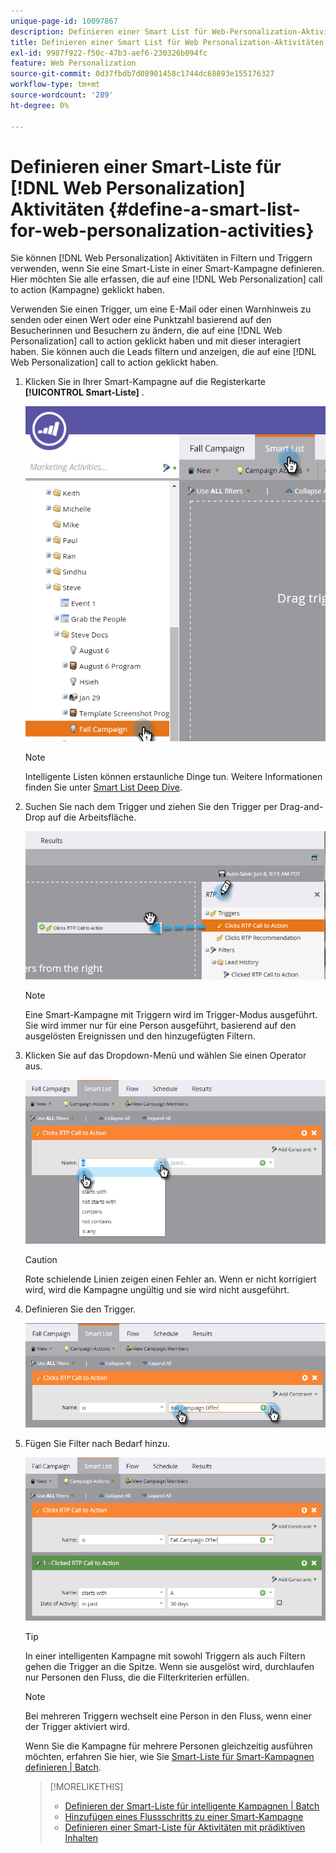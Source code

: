 ```yaml
---
unique-page-id: 10097867
description: Definieren einer Smart List für Web-Personalization-Aktivitäten - Marketo-Dokumente - Produktdokumentation
title: Definieren einer Smart List für Web Personalization-Aktivitäten
exl-id: 9987f922-f50c-47b3-aef6-230326b094fc
feature: Web Personalization
source-git-commit: 0d37fbdb7d08901458c1744dc68893e155176327
workflow-type: tm+mt
source-wordcount: '289'
ht-degree: 0%

---
```


# Definieren einer Smart-Liste für [!DNL Web Personalization] Aktivitäten {#define-a-smart-list-for-web-personalization-activities}

Sie können [!DNL Web Personalization] Aktivitäten in Filtern und Triggern verwenden, wenn Sie eine Smart-Liste in einer Smart-Kampagne definieren. Hier möchten Sie alle erfassen, die auf eine [!DNL Web Personalization] call to action (Kampagne) geklickt haben.

Verwenden Sie einen Trigger, um eine E-Mail oder einen Warnhinweis zu senden oder einen Wert oder eine Punktzahl basierend auf den Besucherinnen und Besuchern zu ändern, die auf eine [!DNL Web Personalization] call to action geklickt haben und mit dieser interagiert haben. Sie können auch die Leads filtern und anzeigen, die auf eine [!DNL Web Personalization] call to action geklickt haben.

1. Klicken Sie in Ihrer Smart-Kampagne auf die Registerkarte **[!UICONTROL Smart-Liste]** .

   ![](assets/image2016-2-9-10-3a49-3a18.png)

   >[!NOTE]
   >
   >Intelligente Listen können erstaunliche Dinge tun. Weitere Informationen finden Sie unter [Smart List Deep Dive](/help/marketo/product-docs/core-marketo-concepts/smart-campaigns/understanding-smart-campaigns.md).

1. Suchen Sie nach dem Trigger und ziehen Sie den Trigger per Drag-and-Drop auf die Arbeitsfläche.

   ![](assets/image2016-6-8-9-3a24-3a24.png)

   >[!NOTE]
   >
   >Eine Smart-Kampagne mit Triggern wird im Trigger-Modus ausgeführt. Sie wird immer nur für eine Person ausgeführt, basierend auf den ausgelösten Ereignissen und den hinzugefügten Filtern.

1. Klicken Sie auf das Dropdown-Menü und wählen Sie einen Operator aus.

   ![](assets/image2016-6-7-11-3a10-3a8.png)

   >[!CAUTION]
   >
   >Rote schielende Linien zeigen einen Fehler an. Wenn er nicht korrigiert wird, wird die Kampagne ungültig und sie wird nicht ausgeführt.

1. Definieren Sie den Trigger.

   ![](assets/image2016-6-7-11-3a12-3a23.png)

1. Fügen Sie Filter nach Bedarf hinzu.

   ![](assets/image2016-6-7-11-3a14-3a20.png)

   >[!TIP]
   >
   >In einer intelligenten Kampagne mit sowohl Triggern als auch Filtern gehen die Trigger an die Spitze. Wenn sie ausgelöst wird, durchlaufen nur Personen den Fluss, die die Filterkriterien erfüllen.

   >[!NOTE]
   >
   >Bei mehreren Triggern wechselt eine Person in den Fluss, wenn einer der Trigger aktiviert wird.

   Wenn Sie die Kampagne für mehrere Personen gleichzeitig ausführen möchten, erfahren Sie hier, wie Sie [ Smart-Liste für Smart-Kampagnen definieren | Batch](/help/marketo/product-docs/core-marketo-concepts/smart-campaigns/creating-a-smart-campaign/define-smart-list-for-smart-campaign-batch.md).

   >[!MORELIKETHIS]
   >
   >* [Definieren der Smart-Liste für intelligente Kampagnen | Batch](/help/marketo/product-docs/core-marketo-concepts/smart-campaigns/creating-a-smart-campaign/define-smart-list-for-smart-campaign-batch.md)
   >* [Hinzufügen eines Flussschritts zu einer Smart-Kampagne](/help/marketo/product-docs/core-marketo-concepts/smart-campaigns/flow-actions/add-a-flow-step-to-a-smart-campaign.md)
   >* [Definieren einer Smart-Liste für Aktivitäten mit prädiktiven Inhalten](/help/marketo/product-docs/predictive-content/define-a-smart-list-for-predictive-content-activities.md)
